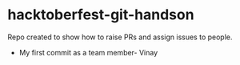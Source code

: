 # hacktoberfest-git-handson
Repo created to show how to raise PRs and assign issues to people.

- My first commit as a team member- Vinay
